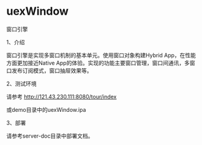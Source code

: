 # uexWindow
窗口引擎

1、介绍

窗口引擎是实现多窗口机制的基本单元。使用窗口对象构建Hybrid App，在性能方面更加接近Native App的体验。实现的功能主要窗口管理，窗口间通讯，多窗口发布订阅模式，窗口抽屉效果等。

2、测试环境

请参考 http://121.43.230.111:8080/tour/index

或demo目录中的uexWindow.ipa

3、部署

请参考server-doc目录中部署文档。


